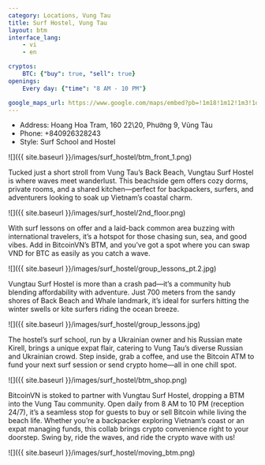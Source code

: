 ```yaml
---
category: Locations, Vung Tau
title: Surf Hostel, Vung Tau 
layout: btm
interface_lang:
    - vi
    - en

cryptos:
    BTC: {"buy": true, "sell": true}
openings:
    Every day: {"time": "8 AM - 10 PM"}

google_maps_url: https://www.google.com/maps/embed?pb=!1m18!1m12!1m3!1d3925.104391088008!2d107.0863612!3d10.3335304!2m3!1f0!2f0!3f0!3m2!1i1024!2i768!4f13.1!3m3!1m2!1s0x317565f5aa54ec31%3A0x8928dd1105611181!2sSurf%20Hostel!5e0!3m2!1sen!2s!4v1741001683119!5m2!1sen!2s
---
```


* Address: Hoang Hoa Tram, 160 22\20, Phường 9, Vũng Tàu
* Phone: +840926328243
* Style: Surf School and Hostel

![]({{ site.baseurl }}/images/surf_hostel/btm_front_1.png)

Tucked just a short stroll from Vung Tau’s Back Beach, Vungtau Surf Hostel is where waves meet wanderlust. This beachside gem offers cozy dorms, private rooms, and a shared kitchen—perfect for backpackers, surfers, and adventurers looking to soak up Vietnam’s coastal charm.

![]({{ site.baseurl }}/images/surf_hostel/2nd_floor.png)

With surf lessons on offer and a laid-back common area buzzing with international travelers, it’s a hotspot for those chasing sun, sea, and good vibes. Add in BitcoinVN’s BTM, and you’ve got a spot where you can swap VND for BTC as easily as you catch a wave.

![]({{ site.baseurl }}/images/surf_hostel/group_lessons_pt.2.jpg)

Vungtau Surf Hostel is more than a crash pad—it’s a community hub blending affordability with adventure. Just 700 meters from the sandy shores of Back Beach and Whale landmark, it’s ideal for surfers hitting the winter swells or kite surfers riding the ocean breeze.

![]({{ site.baseurl }}/images/surf_hostel/group_lessons.jpg)

The hostel’s surf school, run by a Ukrainian owner and his Russian mate Kirell, brings a unique expat flair, catering to Vung Tau’s diverse Russian and Ukrainian crowd. Step inside, grab a coffee, and use the Bitcoin ATM to fund your next surf session or send crypto home—all in one chill spot.

![]({{ site.baseurl }}/images/surf_hostel/btm_shop.png)

BitcoinVN is stoked to partner with Vungtau Surf Hostel, dropping a BTM into the Vung Tau community. Open daily from 8 AM to 10 PM (reception 24/7), it’s a seamless stop for guests to buy or sell Bitcoin while living the beach life. Whether you’re a backpacker exploring Vietnam’s coast or an expat managing funds, this collab brings crypto convenience right to your doorstep. Swing by, ride the waves, and ride the crypto wave with us!

![]({{ site.baseurl }}/images/surf_hostel/moving_btm.png)
